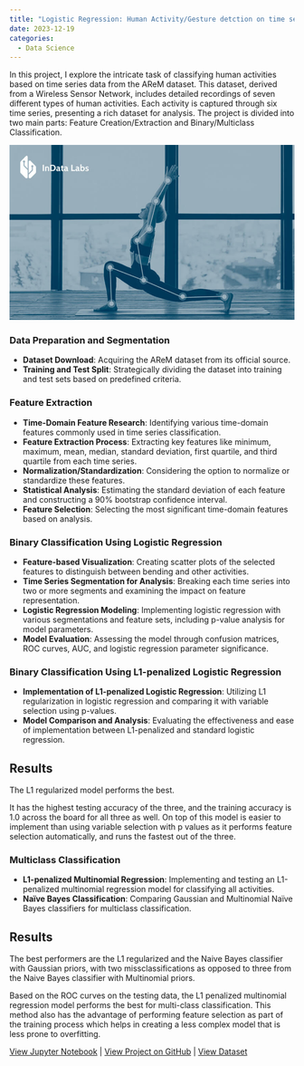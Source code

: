 ```yaml
---
title: "Logistic Regression: Human Activity/Gesture detction on time series data"
date: 2023-12-19
categories:
  - Data Science
---
```


In this project, I explore the intricate task of classifying human activities based on time series data from the AReM dataset. This dataset, derived from a Wireless Sensor Network, includes detailed recordings of seven different types of human activities. Each activity is captured through six time series, presenting a rich dataset for analysis. The project is divided into two main parts: Feature Creation/Extraction and Binary/Multiclass Classification.

![Alt text for image](/assets/images/human-activity.jpeg)

<!--more-->

### Data Preparation and Segmentation
- **Dataset Download**: Acquiring the AReM dataset from its official source.
- **Training and Test Split**: Strategically dividing the dataset into training and test sets based on predefined criteria.

### Feature Extraction
- **Time-Domain Feature Research**: Identifying various time-domain features commonly used in time series classification.
- **Feature Extraction Process**: Extracting key features like minimum, maximum, mean, median, standard deviation, first quartile, and third quartile from each time series.
- **Normalization/Standardization**: Considering the option to normalize or standardize these features.
- **Statistical Analysis**: Estimating the standard deviation of each feature and constructing a 90% bootstrap confidence interval.
- **Feature Selection**: Selecting the most significant time-domain features based on analysis.

### Binary Classification Using Logistic Regression
- **Feature-based Visualization**: Creating scatter plots of the selected features to distinguish between bending and other activities.
- **Time Series Segmentation for Analysis**: Breaking each time series into two or more segments and examining the impact on feature representation.
- **Logistic Regression Modeling**: Implementing logistic regression with various segmentations and feature sets, including p-value analysis for model parameters.
- **Model Evaluation**: Assessing the model through confusion matrices, ROC curves, AUC, and logistic regression parameter significance.

### Binary Classification Using L1-penalized Logistic Regression
- **Implementation of L1-penalized Logistic Regression**: Utilizing L1 regularization in logistic regression and comparing it with variable selection using p-values.
- **Model Comparison and Analysis**: Evaluating the effectiveness and ease of implementation between L1-penalized and standard logistic regression.

## Results

The L1 regularized model performs the best.

It has the highest testing accuracy of the three, and the training accuracy is 1.0 across the board for all three as well. On top of this model is easier to implement than using variable selection with p values as it performs feature selection automatically, and runs the fastest out of the three.

### Multiclass Classification
- **L1-penalized Multinomial Regression**: Implementing and testing an L1-penalized multinomial regression model for classifying all activities.
- **Naïve Bayes Classification**: Comparing Gaussian and Multinomial Naïve Bayes classifiers for multiclass classification.

## Results

The best performers are the L1 regularized and the Naive Bayes classifier with Gaussian priors, with two missclassifications as opposed to three from the Naive Bayes classifier with Multinomial priors.

Based on the ROC curves on the testing data, the L1 penalized multinomial regression model performs the best for multi-class classification. This method also has the advantage of performing feature selection as part of the training process which helps in creating a less complex model that is less prone to overfitting.

[View Jupyter Notebook](https://nbviewer.org/github/Payapulli/Payapulli.github.io/blob/main/jupyter-notebooks/AReM-logit-reg.ipynb) | 
[View Project on GitHub](https://github.com/Payapulli/activity-recognition-classification) |
[View Dataset](https://archive.ics.uci.edu/dataset/366/activity+recognition+system+based+on+multisensor+data+fusion+arem)